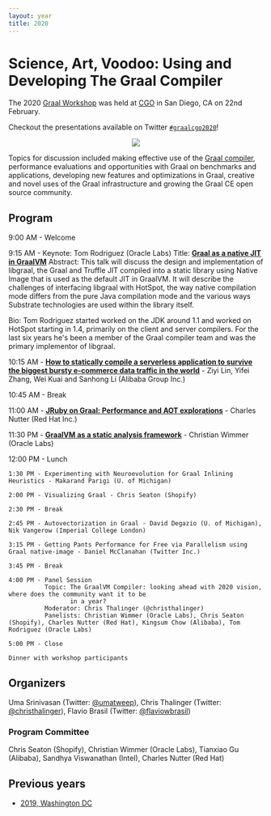 ```yaml
---
layout: year
title: 2020
---
```


# Science, Art, Voodoo: Using and Developing The Graal Compiler
The 2020 [Graal Workshop](/) was held at [CGO](http://cgo.org/cgo2020/) in
San Diego, CA on 22nd February.

Checkout the presentations available on Twitter [`#graalcgo2020`](https://twitter.com/search?q=%23graalcgo2020&src=typd)!

<p style="text-align: center">
<img src="graalcgo2020.jpeg" class="rounded img-fluid" style="max-width: 100%" />
</p>


Topics for discussion included making effective use of the [Graal
compiler](https://github.com/oracle/graal), performance evaluations and
opportunities with Graal on benchmarks and applications, developing new
features and optimizations in Graal, creative and novel uses of the Graal
infrastructure and growing the Graal CE open source community.



## Program 
9:00 AM - Welcome

9:15 AM - Keynote:  Tom Rodriguez (Oracle Labs)
Title:    **[Graal as a native JIT in GraalVM](libgraal.pdf)**
Abstract: This talk will discuss the design and implementation of libgraal, the
                    Graal and Truffle JIT compiled into a static library using Native Image
                    that is used as the default JIT in GraalVM. It will describe the
                    challenges of interfacing libgraal with HotSpot, the way native
                    compilation mode differs from the pure Java compilation mode and the
                    various ways Substrate technologies are used within the library itself.
										
Bio:  Tom Rodriguez started worked on the JDK around 1.1 and worked on HotSpot
                    starting in 1.4, primarily on the client and server compilers.  For the
                    last six years he's been a member of the Graal compiler team and was the
                    primary implementor of libgraal.

10:15 AM - **[How to statically compile a serverless application to survive the biggest bursty e-commerce data traffic 
               in the world](GraalWorkshop_cgo2020_how_to_static.pdf)** - Ziyi Lin, Yifei Zhang, Wei Kuai and Sanhong Li (Alibaba Group Inc.)

10:45 AM - Break

11:00 AM - **[JRuby on Graal: Performance and AOT explorations](JRuby.pdf)** - Charles Nutter (Red Hat Inc.)

11:30 PM - **[GraalVM as a static analysis framework](StaticAnalysis.pdf)** - Christian Wimmer (Oracle Labs)

12:00 PM - Lunch

    1:30 PM - Experimenting with Neuroevolution for Graal Inlining Heuristics - Makarand Parigi (U. of Michigan)

    2:00 PM - Visualizing Graal - Chris Seaton (Shopify)

    2:30 PM - Break

    2:45 PM - Autovectorization in Graal - David Degazio (U. of Michigan), Nik Vangerow (Imperial College London)

    3:15 PM - Getting Pants Performance for Free via Parallelism using Graal native-image - Daniel McClanahan (Twitter Inc.)

    3:45 PM - Break

    4:00 PM - Panel Session
              Topic: The GraalVM Compiler: looking ahead with 2020 vision, where does the community want it to be 
                     in a year?
              Moderator: Chris Thalinger (@christhalinger)
              Panelists: Christian Wimmer (Oracle Labs), Chris Seaton (Shopify), Charles Nutter (Red Hat), Kingsum Chow (Alibaba), Tom Rodriguez (Oracle Labs)

    5:00 PM - Close
    
    Dinner with workshop participants 

## Organizers

Uma Srinivasan (Twitter: [@umatweep](https://twitter.com/umatweep)), Chris Thalinger (Twitter: [@christhalinger](https://twitter.com/christhalinger)), Flavio Brasil (Twitter: [@flaviowbrasil](https://twitter.com/flaviowbrasil))

### Program Committee

Chris Seaton (Shopify), Christian Wimmer (Oracle Labs), Tianxiao Gu (Alibaba), Sandhya Viswanathan (Intel), Charles Nutter (Red Hat)

## Previous years

* [2019, Washington DC](../2019/)
